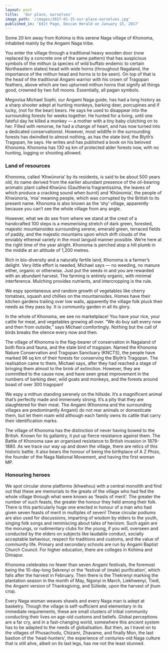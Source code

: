 ```yaml
---
layout: post
title:  'Our place, ourselves'
image_path: '/images/2017-01-15-our-place-ourselves.jpg'
published_in: 'Edit Page, Deccan Herald on January 15, 2017'
---
```


Some 20 km away from Kohima is this serene Naga village of Khonoma, inhabited mainly by the Angami Naga tribe. <!--more-->

You enter the village through a traditional heavy wooden door (now replaced by a concrete one of the same pattern) that has auspicious symbols of the mithun (a species of wild buffalo endemic to certain Northeastern states) head with wide horns (throughout Nagaland, the importance of the mithun head and horns is to be seen). On top of that is the head of the traditional Angami warrior with his crown of Tragopan feathers, above which are two upturned mithun horns that signify all things good, crowned by two full moons. Essentially, all pagan symbols.

Megovisa Michael Sophi, our Angami Naga guide, has had a long history as a sharp shooter adept at hunting monkeys, barking deer, porcupines and if lucky, (not for the bear) bears. He says he used to disappear into the surrounding forests for weeks together. He hunted for a living, until one fateful day he killed a monkey — a mother with a tiny baby clutching on to her. Filled with remorse, he had a change of heart, and has now turned into a dedicated conservationist. However, most wildlife in the surrounding forests has dwindled to almost nothing, as has the state bird, the Blyth’s Tragopan, he says. He writes and has published a book on his beloved Khonoma. Khonoma has 130 sq km of protected alder forests now, with no hunting, logging or shooting allowed.

### Land of resources

Khonoma, called ‘Khwünoria’ by its residents, is said to be about 500 years old, its name derived from the earlier abundant presence of the oil-bearing aromatic plant called Khwüno (Gaultheria fragrantissima, the leaves of which produce a cracking sound when burnt) and ‘Khünomia’, the people of Khwünoria, ‘mia’ meaning people, which was corrupted by the British to its present name. Khonoma is also known as the ‘shy’ village, apparently because you can’t see the whole village from any angle.

However, what we do see from where we stand at the crest of a handcrafted 100 steps is a mesmerising stretch of dark green, forested, majestic mountainsides surrounding serene, emerald green, terraced fields of paddy, and the majestic mountains upon which drift clouds of the enviably ethereal variety in the most languid manner possible. We’re here at the right time of the year alright. Khonoma is perched atop a hill plumb in the middle at an altitude of 1,200 metres.

Rich in bio-diversity and a naturally fertile land, Khonoma is a farmer’s delight. Very little effort is needed, Michael says — no weeding, no manure either, organic or otherwise. Just put the seeds in and you are rewarded with an abundant harvest. The farming is entirely organic, with minimal interference. Mulching provides nutrients, and intercropping is the rule.

We espy spontaneous and random growth of vegetables like cherry tomatoes, squash and chillies on the mountainsides. Homes have their kitchen gardens trailing over low walls, apparently the village folk pluck their needs as they pass by. It is community garden in all its glory.

In the whole of Khonoma, we see no marketplace! You have your rice, your cattle for meat, and vegetables growing all over. “We do buy salt every now and then from outside,” says Michael comfortingly. Nothing but the call of birds breaks the silence every now and then.

The village of Khonoma is the flag-bearer of conservation in Nagaland of both flora and fauna, and the state bird of tragopan. Named the Khonoma Nature Conservation and Tragopan Sanctuary (KNCTS), the people have marked 96 sq km of their forests for conserving the Blyth’s Tragopan. The realisation came to them, Michael says, after they had reached a stage of bringing them almost to the brink of extinction. However, they are committed to the cause now, and have seen great improvement in the numbers of barking deer, wild goats and monkeys, and the forests around boast of over 300 tragopan!

We espy a mithun standing serenely on the hillside. It’s a magnificent animal that’s perfectly made and immensely strong. It’s a pity that they are slaughtered for their meat. The Angami (Khonoma and the surrounding villages are predominantly Angami) do not rear animals or domesticate them, but let them roam wild although each family owns its cattle that carry their identification marks.

The village of Khonoma has the distinction of never having bowed to the British. Known for its gallantry, it put up fierce resistance against them. The Battle of Khonoma saw an organised resistance to British invasion in 1879-1880. As we trace our way up and down the village, there are relics of this historic battle. It also bears the honour of being the birthplace of A Z Phizo, the founder of the Naga National Movement, and having the first woman MP.

### Honouring heroes

We spot circular stone platforms (khwehou) with a central monolith and find out that these are memorials to the greats of the village who had fed the whole village through what were known as ‘feasts of merit’. The greater the number of such feasts, the greater the honour they held among their folk. There is this particularly huge one erected in honour of a man who had given seven feasts of merit in multiples of seven! These circular podiums are also used for discussions, imparting of wisdom by elders to the youth, singing folk songs and reminiscing about tales of heroism. Such again are the morungs, or rudimentary clubs for the young, if you will, overseen and conducted by the elders on subjects like laudable conduct, socially acceptable behaviour, respect for traditions and customs, and the value of community life. Primary and secondary schools are run by Angami Baptist Church Council. For higher education, there are colleges in Kohima and Dimapur.

Khonoma celebrates no fewer than seven Angami festivals, the foremost being the 10-day-long Sekrenyi or the ‘festival of (male) purification’, which falls after the harvest in February. Then there is the Thekrenyi marking the plantation season in the month of May, Ngonyi in March, Liekhwenyi, Tiedi, the Angami version of Thanksgiving, and Süliede, upon the harvest of jhum crop.

Every Naga woman weaves shawls and every Naga man is adept at basketry. Though the village is self-sufficient and elementary in its immediate requirements, these are small clusters of tribal community conducting their lives on age-old customs and beliefs. Global perceptions are a far cry, and in a fast-changing world, somewhere this ancient system has to be adapted to the needs of globalisation. But then, as I travel on to the villages of Phusachodu, Chizami, Zhavame, and finally Mon, the last bastion of the ‘head-hunters’, the experience of centuries-old Naga culture that is still alive, albeit on its last legs, has me not the least stunned.
